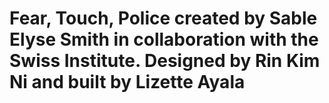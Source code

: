 # Fear, Touch, Police created by Sable Elyse Smith in collaboration with the Swiss Institute. Designed by Rin Kim Ni and built by Lizette Ayala
